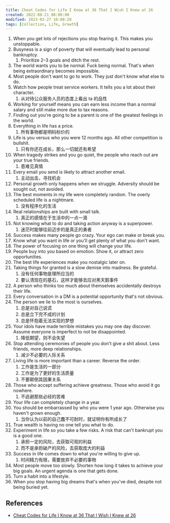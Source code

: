 ```yaml
---
title: Cheat Codes for Life I Know at 36 That I Wish I Knew at 26
created: 2022-08-21 08:00:00
modified: 2023-03-27 10:08:20
tags: [Collection, Life, Growth]
---
```


1. When you get lots of rejections you stop fearing it. This makes you unstoppable.
2. Busyness is a sign of poverty that will eventually lead to personal bankruptcy.
   1. Prioritize 2–3 goals and ditch the rest.
3. The world wants you to be normal. Fuck being normal. That's when being extraordinary becomes impossible.
4. Most people don't want to go to work. They just don't know what else to do.
5. Watch how people treat service workers. It tells you a lot about their character.
   1. 从对待公众服务人员的态度上看出 ta 的品性
6. Working for yourself means you can earn less income than a normal salary and still make more due to tax reasons.
7. Finding out you're going to be a parent is one of the greatest feelings in the world.
8. Everything in life has a price.
   1. 所有事物都是明码标价的
9. Life is you versus who you were 12 months ago. All other competition is bullshit.
   1. 只有你还在成长，那么一切就还有希望
10. When tragedy strikes and you go quiet, the people who reach out are your true friends.
    1. 患难见真情
11. Every email you send is likely to attract another email.
    1. 主动出击，寻找机会
12. Personal growth only happens when we struggle. Adversity should be sought out, not avoided.
13. The best moments in my life were completely random. The overly scheduled life is a nightmare.
    1. 没有程序化的生活
14. Real relationships are built with small talk.
    1. 真正的感情在于生活中的一点一滴
15. Not knowing what to do and taking action anyway is a superpower.
    1. 迷茫时能够往前迈步的是真正的勇者
16. Success makes many people go crazy. Your ego can make or break you.
17. Know what you want in life or you'll get plenty of what you don't want.
18. The power of focusing on one thing will change your life.
19. People buy into you based on emotion. Show it, or attract zero opportunities.
20. The best life experiences make you nostalgic later on.
21. Taking things for granted is a slow demise into madness. Be grateful.
    1. 没有任何事物是理所应当的
    2. 要认清现在的基石，这样才能够去应对黑天鹅事件
22. A person who thinks too much about themselves accidentally destroys their life.
23. Every conversation in a DM is a potential opportunity that's not obvious.
24. The person we lie to the most is ourselves.
    1. 总是对自己说谎
    2. 总是立下完不成的计划
    3. 总是怀抱着无法实现的梦想
25. Your idols have made terrible mistakes you may one day discover. Assume everyone is imperfect to not be disappointed.
    1. 降低期望，则不会失望
26. Stop attending ceremonies of people you don't give a shit about. Less friends, more deep relationships.
    1. 减少不必要的人际关系
27. Living life is more important than a career. Reverse the order.
    1. 工作是生活的一部分
    2. 工作是为了更好的生活质量
    3. 不要颠倒其因果关系
28. Those who accept suffering achieve greatness. Those who avoid it go nowhere.
    1. 不逃避那些必经的苦难
29. Your life can completely change in a year.
30. You should be embarrassed by who you were 1 year ago. Otherwise you haven't grown enough.
    1. 当你认为以前的自己蠢不可耐时，就证明你有所成长了
31. True wealth is having no one tell you what to do.
32. Experiment in life so you take a few risks. A risk that can't bankrupt you is a good one.
    1. 承担一定的风险，去获取可观的利益
    2. 而不是承担破产的风险，去获取庞大的利益
33. Success in life comes down to what you're willing to give up.
    1. 时间精力有限，需要放弃不必要的事物
34. Most people move too slowly. Shorten how long it takes to achieve your big goals. An urgent agenda is one that gets done.
35. Turn a habit into a lifestyle.
36. When you stop having big dreams that's when you've died, despite not being buried yet.

## References

- [Cheat Codes for Life I Know at 36 That I Wish I Knew at 26](https://medium.com/mind-cafe/cheat-codes-for-life-i-know-at-36-that-i-wish-i-knew-at-26-294f6e865db5)
